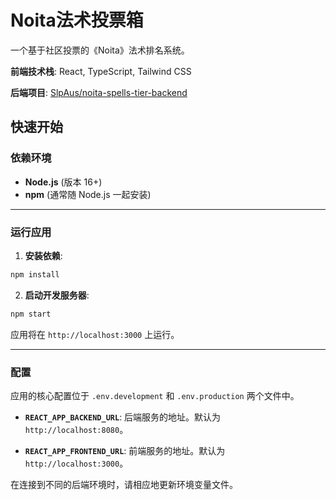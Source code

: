 # Noita法术投票箱

一个基于社区投票的《Noita》法术排名系统。

**前端技术栈**: React, TypeScript, Tailwind CSS

**后端项目**: [SlpAus/noita-spells-tier-backend](https://github.com/SlpAus/noita-spells-tier-backend)

## 快速开始

### 依赖环境

* **Node.js** (版本 16+)
* **npm** (通常随 Node.js 一起安装)

---

### 运行应用

1. **安装依赖**:

```bash
npm install
```

2. **启动开发服务器**:

```bash
npm start
```

应用将在 `http://localhost:3000` 上运行。

---

### 配置

应用的核心配置位于 `.env.development` 和 `.env.production` 两个文件中。

* **`REACT_APP_BACKEND_URL`**: 后端服务的地址。默认为 `http://localhost:8080`。

* **`REACT_APP_FRONTEND_URL`**: 前端服务的地址。默认为 `http://localhost:3000`。

在连接到不同的后端环境时，请相应地更新环境变量文件。